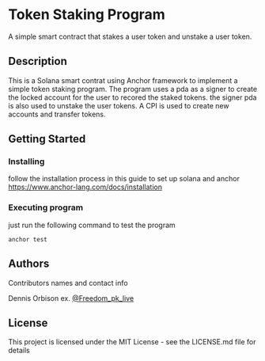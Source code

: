# Token Staking Program

A simple smart contract that stakes a user token and unstake a user token.

## Description

This is a Solana smart contrat using Anchor framework to implement a simple token staking program. The program uses a pda as a signer to create the locked account for the user to recored the staked tokens. the signer pda is also used to unstake the user tokens. A CPI is used to create new accounts and transfer tokens.


## Getting Started

### Installing

follow the installation process in this guide to set up solana and anchor
https://www.anchor-lang.com/docs/installation

### Executing program

just run the following command to test the program
```
anchor test
```


## Authors

Contributors names and contact info

Dennis Orbison 
ex. [@Freedom_pk_live](https://twitter.com/Freedom_pk_live)


## License

This project is licensed under the MIT License - see the LICENSE.md file for details